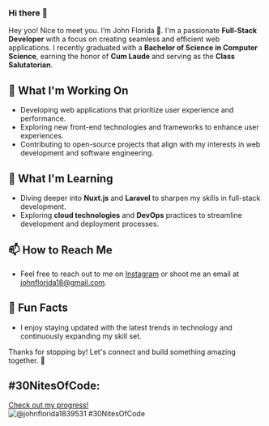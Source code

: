 ### Hi there 👋

Hey yoo! Nice to meet you. I’m John Florida 🙂. I'm a passionate **Full-Stack Developer** with a focus on creating seamless and efficient web applications. I recently graduated with a **Bachelor of Science in Computer Science**, earning the honor of **Cum Laude** and serving as the **Class Salutatorian**.

## 🔭 What I'm Working On

- Developing web applications that prioritize user experience and performance.
- Exploring new front-end technologies and frameworks to enhance user experiences.
- Contributing to open-source projects that align with my interests in web development and software engineering.

## 🌱 What I'm Learning

- Diving deeper into **Nuxt.js** and **Laravel** to sharpen my skills in full-stack development.
- Exploring **cloud technologies** and **DevOps** practices to streamline development and deployment processes.

## 📫 How to Reach Me

- Feel free to reach out to me on [Instagram](https://www.instagram.com/ohh.itzjann/) or shoot me an email at [johnflorida18@gmail.com](mailto:johnflorida18@gmail.com).

## 🧠 Fun Facts

- I enjoy staying updated with the latest trends in technology and continuously expanding my skill set.

Thanks for stopping by! Let's connect and build something amazing together. 🚀

## #30NitesOfCode:
  [Check out my progress!](https://www.codedex.io/@johnflorida1839531/30-nites-of-code)  
  ![@johnflorida1839531 #30NitesOfCode](https://www.codedex.io/api/petStatus?user=johnflorida1839531)
